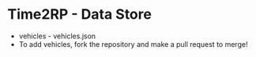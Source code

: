 # Time2RP - Data Store

* vehicles - vehicles.json
* To add vehicles, fork the repository and make a pull request to merge!